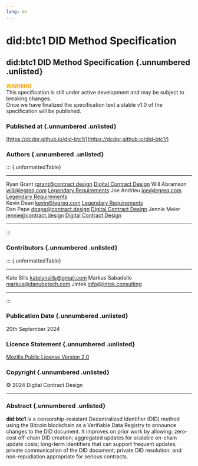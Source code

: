 ```yaml
---
lang: en
...
```


# did:btc1 DID Method Specification

## did:btc1 DID Method Specification {.unnumbered .unlisted}

<span style="color: orange; font-weight: bold;">WARNING</span>
<br>This specification is still under active development and may be subject to breaking changes.
<br>Once we have finalized the specification text a stable v1.0 of the specification  will be published.

### Published at {.unnumbered .unlisted}
[https://dcdpr.github.io/did-btc1/](https://dcdpr.github.io/did-btc1/)

### Authors {.unnumbered .unlisted}

::: {.unformattedTable}
------------- ------------------------ ---------------------------------------------------
Ryan Grant    <rgrant@contract.design> [Digital Contract Design](https://contract.design/)
Will Abramson <will@legreq.com>        [Legendary Requirements](https://legreq.com/) 
Joe Andrieu   <joe@legreq.com>         [Legendary Requirements](https://legreq.com/)       
Kevin Dean    <kevin@legreq.com>       [Legendary Requirements](https://legreq.com/)       
Dan Pape      <dpape@contract.design>  [Digital Contract Design](https://contract.design/) 
Jennie Meier  <jennie@contract.design> [Digital Contract Design](https://contract.design/) 
------------- ------------------------ ---------------------------------------------------
:::

### Contributors {.unnumbered .unlisted}

::: {.unformattedTable}
---------------- ------------------------ ---------------------------------------------------
Kate Sills       <katelynsills@gmail.com>
Markus Sabadello <markus@danubetech.com>
Jintek           <info@jintek.consulting>
---------------- ------------------------ ---------------------------------------------------
:::

### Publication Date {.unnumbered .unlisted}

20th September 2024

### Licence Statement {.unnumbered .unlisted}

[Mozilla Public License Version 2.0](https://github.com/dcdpr/did-btc1/blob/main/LICENSE)

### Copyright {.unnumbered .unlisted}

&copy; 2024 Digital Contract Design

---

### Abstract {.unnumbered .unlisted}

**did:btc1** is a censorship-resistant Decentralized Identifier (DID) method 
using the Bitcoin blockchain as a Verifiable Data Registry to announce changes 
to the DID document. It improves on prior work by allowing: zero-cost off-chain 
DID creation; aggregated updates for scalable on-chain update costs; long-term 
identifiers that can support frequent updates; private communication of the 
DID document; private DID resolution; and non-repudiation appropriate for 
serious contracts.
